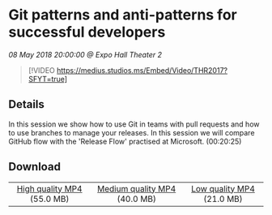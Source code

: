 # Git patterns and anti-patterns for successful developers

*08 May 2018 20:00:00 @ Expo Hall Theater 2*

> [!VIDEO https://medius.studios.ms/Embed/Video/THR2017?SFYT=true]

## Details

In this session we show how to use Git in teams with pull requests and how to use branches to manage your releases. In this session we will compare GitHub flow with the 'Release Flow' practised at Microsoft. (00:20:25)

## Download

||||
|:--:|:----:|:-:|
|[High quality MP4](https://sec.ch9.ms/ch9/d01e/06487279-c2df-4be3-9790-022c337fd01e/THR2017_high.mp4) (55.0 MB)|[Medium quality MP4](https://sec.ch9.ms/ch9/d01e/06487279-c2df-4be3-9790-022c337fd01e/THR2017_mid.mp4) (40.0 MB)|[Low quality MP4](https://sec.ch9.ms/ch9/d01e/06487279-c2df-4be3-9790-022c337fd01e/THR2017.mp4) (21.0 MB)|